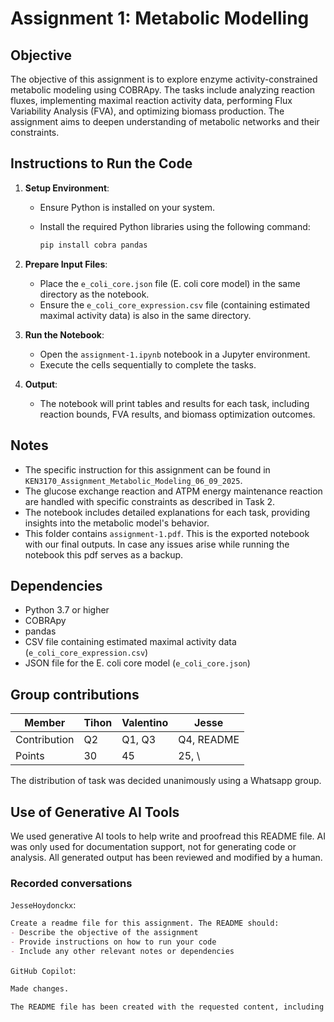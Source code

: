 # Assignment 1: Metabolic Modelling

## Objective

The objective of this assignment is to explore enzyme activity-constrained metabolic modeling using COBRApy. The tasks include analyzing reaction fluxes, implementing maximal reaction activity data, performing Flux Variability Analysis (FVA), and optimizing biomass production. The assignment aims to deepen understanding of metabolic networks and their constraints.

## Instructions to Run the Code

1. **Setup Environment**:
   - Ensure Python is installed on your system.
   - Install the required Python libraries using the following command:

        ```bash
        pip install cobra pandas
        ```

2. **Prepare Input Files**:
   - Place the `e_coli_core.json` file (E. coli core model) in the same directory as the notebook.
   - Ensure the `e_coli_core_expression.csv` file (containing estimated maximal activity data) is also in the same directory.

3. **Run the Notebook**:
   - Open the `assignment-1.ipynb` notebook in a Jupyter environment.
   - Execute the cells sequentially to complete the tasks.

4. **Output**:
   - The notebook will print tables and results for each task, including reaction bounds, FVA results, and biomass optimization outcomes.

## Notes

- The specific instruction for this assignment can be found in `KEN3170_Assignment_Metabolic_Modeling_06_09_2025`.
- The glucose exchange reaction and ATPM energy maintenance reaction are handled with specific constraints as described in Task 2.
- The notebook includes detailed explanations for each task, providing insights into the metabolic model's behavior.
- This folder contains `assignment-1.pdf`. This is the exported notebook with our final outputs. In case any issues arise while running the notebook this pdf serves as a backup.

## Dependencies

- Python 3.7 or higher
- COBRApy
- pandas
- CSV file containing estimated maximal activity data (`e_coli_core_expression.csv`)
- JSON file for the E. coli core model (`e_coli_core.json`)

## Group contributions

Member | Tihon | Valentino | Jesse
-|-|-|-
Contribution | Q2 | Q1, Q3 | Q4, README
Points | 30 | 45 | 25, \

The distribution of task was decided unanimously using a Whatsapp group.

## Use of Generative AI Tools

We used generative AI tools to help write and proofread this README file. AI was only used for documentation support, not for generating code or analysis. All generated output has been reviewed and modified by a human.

### Recorded conversations

`JesseHoydonckx`:

```md
Create a readme file for this assignment. The README should:
- Describe the objective of the assignment
- Provide instructions on how to run your code
- Include any other relevant notes or dependencies
```

`GitHub Copilot`:

````md
Made changes.

The README file has been created with the requested content, including the objective, instructions, and dependencies. Let me know if you need further adjustments or fixes for the linting issues.
````
